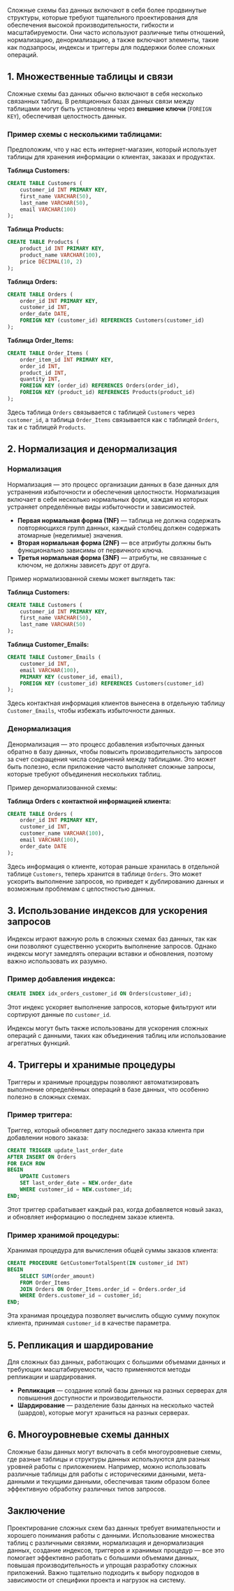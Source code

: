 Сложные схемы баз данных включают в себя более продвинутые структуры, которые требуют тщательного проектирования для обеспечения высокой производительности, гибкости и масштабируемости. Они часто используют различные типы отношений, нормализацию, денормализацию, а также включают элементы, такие как подзапросы, индексы и триггеры для поддержки более сложных операций.

## 1. Множественные таблицы и связи

Сложные схемы баз данных обычно включают в себя несколько связанных таблиц. В реляционных базах данных связи между таблицами могут быть установлены через **внешние ключи** (`FOREIGN KEY`), обеспечивая целостность данных.

### Пример схемы с несколькими таблицами:
Предположим, что у нас есть интернет-магазин, который использует таблицы для хранения информации о клиентах, заказах и продуктах.

**Таблица Customers:**
```sql
CREATE TABLE Customers (
    customer_id INT PRIMARY KEY,
    first_name VARCHAR(50),
    last_name VARCHAR(50),
    email VARCHAR(100)
);
```

**Таблица Products:**
```sql
CREATE TABLE Products (
    product_id INT PRIMARY KEY,
    product_name VARCHAR(100),
    price DECIMAL(10, 2)
);
```

**Таблица Orders:**
```sql
CREATE TABLE Orders (
    order_id INT PRIMARY KEY,
    customer_id INT,
    order_date DATE,
    FOREIGN KEY (customer_id) REFERENCES Customers(customer_id)
);
```

**Таблица Order_Items:**
```sql
CREATE TABLE Order_Items (
    order_item_id INT PRIMARY KEY,
    order_id INT,
    product_id INT,
    quantity INT,
    FOREIGN KEY (order_id) REFERENCES Orders(order_id),
    FOREIGN KEY (product_id) REFERENCES Products(product_id)
);
```

Здесь таблица `Orders` связывается с таблицей `Customers` через `customer_id`, а таблица `Order_Items` связывается как с таблицей `Orders`, так и с таблицей `Products`.

## 2. Нормализация и денормализация

### Нормализация

Нормализация — это процесс организации данных в базе данных для устранения избыточности и обеспечения целостности. Нормализация включает в себя несколько нормальных форм, каждая из которых устраняет определённые виды избыточности и зависимостей.

- **Первая нормальная форма (1NF)** — таблица не должна содержать повторяющихся групп данных, каждый столбец должен содержать атомарные (неделимые) значения.
- **Вторая нормальная форма (2NF)** — все атрибуты должны быть функционально зависимы от первичного ключа.
- **Третья нормальная форма (3NF)** — атрибуты, не связанные с ключом, не должны зависеть друг от друга.

Пример нормализованной схемы может выглядеть так:

**Таблица Customers:**
```sql
CREATE TABLE Customers (
    customer_id INT PRIMARY KEY,
    first_name VARCHAR(50),
    last_name VARCHAR(50)
);
```

**Таблица Customer_Emails:**
```sql
CREATE TABLE Customer_Emails (
    customer_id INT,
    email VARCHAR(100),
    PRIMARY KEY (customer_id, email),
    FOREIGN KEY (customer_id) REFERENCES Customers(customer_id)
);
```

Здесь контактная информация клиентов вынесена в отдельную таблицу `Customer_Emails`, чтобы избежать избыточности данных.

### Денормализация

Денормализация — это процесс добавления избыточных данных обратно в базу данных, чтобы повысить производительность запросов за счет сокращения числа соединений между таблицами. Это может быть полезно, если приложение часто выполняет сложные запросы, которые требуют объединения нескольких таблиц.

Пример денормализованной схемы:

**Таблица Orders с контактной информацией клиента:**
```sql
CREATE TABLE Orders (
    order_id INT PRIMARY KEY,
    customer_id INT,
    customer_name VARCHAR(100),
    email VARCHAR(100),
    order_date DATE
);
```

Здесь информация о клиенте, которая раньше хранилась в отдельной таблице `Customers`, теперь хранится в таблице `Orders`. Это может ускорить выполнение запросов, но приведет к дублированию данных и возможным проблемам с целостностью данных.

## 3. Использование индексов для ускорения запросов

Индексы играют важную роль в сложных схемах баз данных, так как они позволяют существенно ускорить выполнение запросов. Однако индексы могут замедлять операции вставки и обновления, поэтому важно использовать их разумно.

### Пример добавления индекса:
```sql
CREATE INDEX idx_orders_customer_id ON Orders(customer_id);
```

Этот индекс ускоряет выполнение запросов, которые фильтруют или сортируют данные по `customer_id`.

Индексы могут быть также использованы для ускорения сложных операций с данными, таких как объединения таблиц или использование агрегатных функций.

## 4. Триггеры и хранимые процедуры

Триггеры и хранимые процедуры позволяют автоматизировать выполнение определённых операций в базе данных, что особенно полезно в сложных схемах.

### Пример триггера:

Триггер, который обновляет дату последнего заказа клиента при добавлении нового заказа:

```sql
CREATE TRIGGER update_last_order_date
AFTER INSERT ON Orders
FOR EACH ROW
BEGIN
    UPDATE Customers
    SET last_order_date = NEW.order_date
    WHERE customer_id = NEW.customer_id;
END;
```

Этот триггер срабатывает каждый раз, когда добавляется новый заказ, и обновляет информацию о последнем заказе клиента.

### Пример хранимой процедуры:

Хранимая процедура для вычисления общей суммы заказов клиента:

```sql
CREATE PROCEDURE GetCustomerTotalSpent(IN customer_id INT)
BEGIN
    SELECT SUM(order_amount)
    FROM Order_Items
    JOIN Orders ON Order_Items.order_id = Orders.order_id
    WHERE Orders.customer_id = customer_id;
END;
```

Эта хранимая процедура позволяет вычислить общую сумму покупок клиента, принимая `customer_id` в качестве параметра.

## 5. Репликация и шардирование

Для сложных баз данных, работающих с большими объемами данных и требующих масштабируемости, часто применяются методы репликации и шардирования.

- **Репликация** — создание копий базы данных на разных серверах для повышения доступности и производительности.
- **Шардирование** — разделение базы данных на несколько частей (шардов), которые могут храниться на разных серверах.

## 6. Многоуровневые схемы данных

Сложные базы данных могут включать в себя многоуровневые схемы, где разные таблицы и структуры данных используются для разных уровней работы с приложением. Например, можно использовать различные таблицы для работы с историческими данными, мета-данными и текущими данными, обеспечивая таким образом более эффективную обработку различных типов запросов.

## Заключение

Проектирование сложных схем баз данных требует внимательности и хорошего понимания работы с данными. Использование множества таблиц с различными связями, нормализация и денормализация данных, создание индексов, триггеров и хранимых процедур — все это помогает эффективно работать с большими объемами данных, повышая производительность и упрощая разработку сложных приложений. Важно тщательно подходить к выбору подходов в зависимости от специфики проекта и нагрузок на систему.
